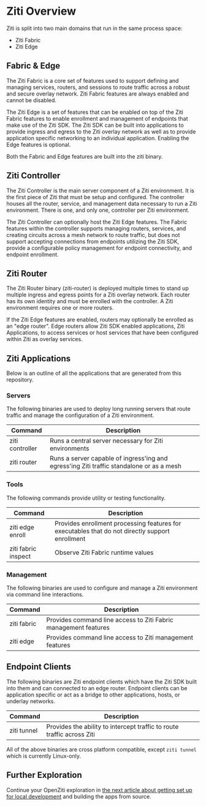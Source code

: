
# Ziti Overview

Ziti is split into two main domains that run in the same process space:

- Ziti Fabric
- Ziti Edge

## Fabric & Edge

The Ziti Fabric is a core set of features used to support defining and managing services, routers, and
sessions to route traffic across a robust and secure overlay network. Ziti Fabric features are always enabled and
cannot be disabled.

The Ziti Edge is a set of features that can be enabled on top of the Ziti Fabric features to enable enrollment
and management of endpoints that make use of the Ziti SDK. The Ziti SDK can be built into applications to provide
ingress and egress to the Ziti overlay network as well as to provide application specific networking to an individual
application. Enabling the Edge features is optional.

Both the Fabric and Edge features are built into the ziti binary.

## Ziti Controller

The Ziti Controller is the main server component of a Ziti environment. It is the first piece of Ziti
that must be setup and configured. The controller houses all the router, service, and management data necessary
to run a Ziti environment. There is one, and only one, controller per Ziti environment.

The Ziti Controller can optionally host the Ziti Edge features. The Fabric features within the controller
supports managing routers, services, and creating circuits across a mesh network to route traffic, but does not support
accepting connections from endpoints utilizing the Ziti SDK, provide a configurable policy management for endpoint
connectivity, and endpoint enrollment.

## Ziti Router

 The Ziti Router binary (ziti-router) is deployed multiple times to stand up multiple ingress and egress
 points for a Ziti overlay network. Each router has its own identity and must be enrolled with the controller.
 A Ziti environment requires one or more routers.

 If the Ziti Edge features are enabled, routers may optionally be enrolled as an "edge router". Edge routers allow Ziti
 SDK enabled applications, Ziti Applications, to access services or host services that have been configured within Ziti
 as overlay services.

## Ziti Applications

Below is an outline of all the applications that are generated from this repository.

### Servers

The following binaries are used to deploy long running servers that route traffic and manage the
configuration of a Ziti environment.

| Command           | Description|
|-------------------| -----------|
| ziti controller   | Runs a central server necessary for Ziti environments|
| ziti router       | Runs a server capable of ingress'ing and egress'ing Ziti traffic standalone or as a mesh|

### Tools

The following commands provide utility or testing functionality.

| Command           | Description|
|-------------------| -----------|
| ziti edge enroll  | Provides enrollment processing features for executables that do not directly support enrollment|
| ziti fabric inspect | Observe Ziti Fabric runtime values                       |

### Management

The following binaries are used to configure and manage a Ziti environment via command line interactions.

| Command           | Description|
|-------------------| -----------|
| ziti fabric       | Provides command line access to Ziti Fabric management features|
| ziti edge         | Provides command line access to Ziti management features|

## Endpoint Clients

The following binaries are Ziti endpoint clients which have the Ziti SDK built into them and can connected to an
edge router. Endpoint clients can be application specific or act as a bridge to other applications, hosts, or underlay
networks.

| Command           | Description|
|-------------------| -----------|
| ziti tunnel       | Provides the ability to intercept traffic to route traffic across Ziti|

All of the above binaries are cross platform compatible, except `ziti tunnel` which is currently Linux-only.

## Further Exploration

Continue your OpenZiti exploration in [the next article about getting set up for local development](./002-local-dev.md)
and building the apps from source.
